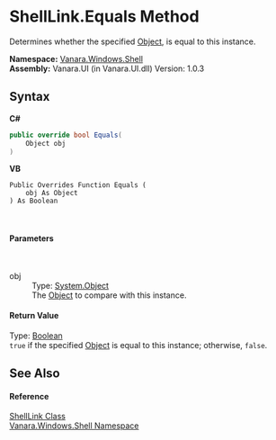 # ShellLink.Equals Method 
 

Determines whether the specified <a href="http://msdn2.microsoft.com/en-us/library/e5kfa45b" target="_blank">Object</a>, is equal to this instance.

**Namespace:**&nbsp;<a href="be182789-447d-1423-b31f-7fd1f1f04ab2">Vanara.Windows.Shell</a><br />**Assembly:**&nbsp;Vanara.UI (in Vanara.UI.dll) Version: 1.0.3

## Syntax

**C#**<br />
``` C#
public override bool Equals(
	Object obj
)
```

**VB**<br />
``` VB
Public Overrides Function Equals ( 
	obj As Object
) As Boolean
```

<br />

#### Parameters
&nbsp;<dl><dt>obj</dt><dd>Type: <a href="http://msdn2.microsoft.com/en-us/library/e5kfa45b" target="_blank">System.Object</a><br />The <a href="http://msdn2.microsoft.com/en-us/library/e5kfa45b" target="_blank">Object</a> to compare with this instance.</dd></dl>

#### Return Value
Type: <a href="http://msdn2.microsoft.com/en-us/library/a28wyd50" target="_blank">Boolean</a><br />`true` if the specified <a href="http://msdn2.microsoft.com/en-us/library/e5kfa45b" target="_blank">Object</a> is equal to this instance; otherwise, `false`.

## See Also


#### Reference
<a href="89f142ea-a38c-21e5-1d8c-e787b266682e">ShellLink Class</a><br /><a href="be182789-447d-1423-b31f-7fd1f1f04ab2">Vanara.Windows.Shell Namespace</a><br />
